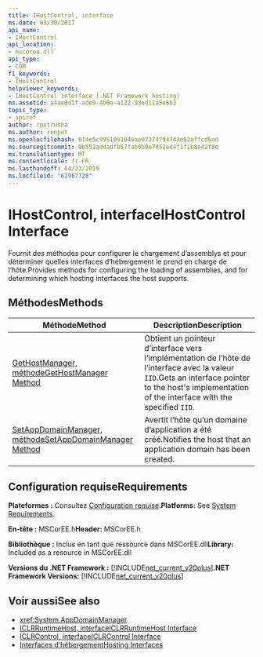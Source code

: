 ```yaml
---
title: IHostControl, interface
ms.date: 03/30/2017
api_name:
- IHostControl
api_location:
- mscoree.dll
api_type:
- COM
f1_keywords:
- IHostControl
helpviewer_keywords:
- IHostControl interface [.NET Framework hosting]
ms.assetid: a4ae0d1f-ade9-4b0a-a122-93ed11a5e6b3
topic_type:
- apiref
author: rpetrusha
ms.author: ronpet
ms.openlocfilehash: 014e5c9951091046ae07374794743e82affcd5ad
ms.sourcegitcommit: 9b552addadfb57fab0b9e7852ed4f1f1b8a42f8e
ms.translationtype: MT
ms.contentlocale: fr-FR
ms.lasthandoff: 04/23/2019
ms.locfileid: "61967728"
---
```

# <a name="ihostcontrol-interface"></a><span data-ttu-id="93205-102">IHostControl, interface</span><span class="sxs-lookup"><span data-stu-id="93205-102">IHostControl Interface</span></span>
<span data-ttu-id="93205-103">Fournit des méthodes pour configurer le chargement d’assemblys et pour déterminer quelles interfaces d’hébergement le prend en charge de l’hôte.</span><span class="sxs-lookup"><span data-stu-id="93205-103">Provides methods for configuring the loading of assemblies, and for determining which hosting interfaces the host supports.</span></span>  
  
## <a name="methods"></a><span data-ttu-id="93205-104">Méthodes</span><span class="sxs-lookup"><span data-stu-id="93205-104">Methods</span></span>  
  
|<span data-ttu-id="93205-105">Méthode</span><span class="sxs-lookup"><span data-stu-id="93205-105">Method</span></span>|<span data-ttu-id="93205-106">Description</span><span class="sxs-lookup"><span data-stu-id="93205-106">Description</span></span>|  
|------------|-----------------|  
|[<span data-ttu-id="93205-107">GetHostManager, méthode</span><span class="sxs-lookup"><span data-stu-id="93205-107">GetHostManager Method</span></span>](../../../../docs/framework/unmanaged-api/hosting/ihostcontrol-gethostmanager-method.md)|<span data-ttu-id="93205-108">Obtient un pointeur d’interface vers l’implémentation de l’hôte de l’interface avec la valeur `IID`.</span><span class="sxs-lookup"><span data-stu-id="93205-108">Gets an interface pointer to the host's implementation of the interface with the specified `IID`.</span></span>|  
|[<span data-ttu-id="93205-109">SetAppDomainManager, méthode</span><span class="sxs-lookup"><span data-stu-id="93205-109">SetAppDomainManager Method</span></span>](../../../../docs/framework/unmanaged-api/hosting/ihostcontrol-setappdomainmanager-method.md)|<span data-ttu-id="93205-110">Avertit l’hôte qu’un domaine d’application a été créé.</span><span class="sxs-lookup"><span data-stu-id="93205-110">Notifies the host that an application domain has been created.</span></span>|  
  
## <a name="requirements"></a><span data-ttu-id="93205-111">Configuration requise</span><span class="sxs-lookup"><span data-stu-id="93205-111">Requirements</span></span>  
 <span data-ttu-id="93205-112">**Plateformes :** Consultez [Configuration requise](../../../../docs/framework/get-started/system-requirements.md).</span><span class="sxs-lookup"><span data-stu-id="93205-112">**Platforms:** See [System Requirements](../../../../docs/framework/get-started/system-requirements.md).</span></span>  
  
 <span data-ttu-id="93205-113">**En-tête :** MSCorEE.h</span><span class="sxs-lookup"><span data-stu-id="93205-113">**Header:** MSCorEE.h</span></span>  
  
 <span data-ttu-id="93205-114">**Bibliothèque :** Inclus en tant que ressource dans MSCorEE.dll</span><span class="sxs-lookup"><span data-stu-id="93205-114">**Library:** Included as a resource in MSCorEE.dll</span></span>  
  
 <span data-ttu-id="93205-115">**Versions du .NET Framework :** [!INCLUDE[net_current_v20plus](../../../../includes/net-current-v20plus-md.md)]</span><span class="sxs-lookup"><span data-stu-id="93205-115">**.NET Framework Versions:** [!INCLUDE[net_current_v20plus](../../../../includes/net-current-v20plus-md.md)]</span></span>  
  
## <a name="see-also"></a><span data-ttu-id="93205-116">Voir aussi</span><span class="sxs-lookup"><span data-stu-id="93205-116">See also</span></span>

- <xref:System.AppDomainManager>
- [<span data-ttu-id="93205-117">ICLRRuntimeHost, interface</span><span class="sxs-lookup"><span data-stu-id="93205-117">ICLRRuntimeHost Interface</span></span>](../../../../docs/framework/unmanaged-api/hosting/iclrruntimehost-interface.md)
- [<span data-ttu-id="93205-118">ICLRControl, interface</span><span class="sxs-lookup"><span data-stu-id="93205-118">ICLRControl Interface</span></span>](../../../../docs/framework/unmanaged-api/hosting/iclrcontrol-interface.md)
- [<span data-ttu-id="93205-119">Interfaces d’hébergement</span><span class="sxs-lookup"><span data-stu-id="93205-119">Hosting Interfaces</span></span>](../../../../docs/framework/unmanaged-api/hosting/hosting-interfaces.md)
